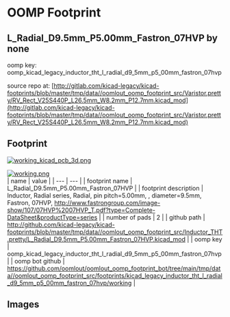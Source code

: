 # OOMP Footprint  
## L_Radial_D9.5mm_P5.00mm_Fastron_07HVP  by none  
  
oomp key: oomp_kicad_legacy_inductor_tht_l_radial_d9_5mm_p5_00mm_fastron_07hvp  
  
source repo at: [http://gitlab.com/kicad-legacy/kicad-footprints/blob/master/tmp/data//oomlout_oomp_footprint_src/Varistor.pretty/RV_Rect_V25S440P_L26.5mm_W8.2mm_P12.7mm.kicad_mod](http://gitlab.com/kicad-legacy/kicad-footprints/blob/master/tmp/data//oomlout_oomp_footprint_src/Varistor.pretty/RV_Rect_V25S440P_L26.5mm_W8.2mm_P12.7mm.kicad_mod)  
## Footprint  
  
[![working_kicad_pcb_3d.png](working_kicad_pcb_3d_600.png)](working_kicad_pcb_3d.png)  
  
[![working.png](working_600.png)](working.png)  
| name | value | 
| --- | --- | 
| footprint name | L_Radial_D9.5mm_P5.00mm_Fastron_07HVP | 
| footprint description | Inductor, Radial series, Radial, pin pitch=5.00mm, , diameter=9.5mm, Fastron, 07HVP, http://www.fastrongroup.com/image-show/107/07HVP%2007HVP_T.pdf?type=Complete-DataSheet&productType=series | 
| number of pads | 2 | 
| github path | http://github.com/kicad-legacy/kicad-footprints/blob/master/tmp/data//oomlout_oomp_footprint_src/Inductor_THT.pretty/L_Radial_D9.5mm_P5.00mm_Fastron_07HVP.kicad_mod | 
| oomp key | oomp_kicad_legacy_inductor_tht_l_radial_d9_5mm_p5_00mm_fastron_07hvp | 
| oomp bot github | https://github.com/oomlout/oomlout_oomp_footprint_bot/tree/main/tmp/data//oomlout_oomp_footprint_src/footprints/kicad_legacy_inductor_tht_l_radial_d9_5mm_p5_00mm_fastron_07hvp/working | 
## Images  
